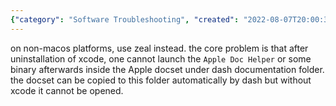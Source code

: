 ```yaml
---
{"category": "Software Troubleshooting", "created": "2022-08-07T20:00:37.563Z", "date": "2022-08-07 20:00:37", "description": "This article discusses the problem of not being able to run Apple Doc Helper or a binary after uninstalling Xcode, which impacts using dash documentation on non-MacOS platforms. It suggests Zeal as an alternative solution.", "modified": "2022-08-18T14:42:03.198Z", "tags": ["coding assist", "document provider", "reference", "search engine"], "title": "dash api docset reference search"}
---
```

on non-macos platforms, use zeal instead.
the core problem is that after uninstallation of xcode, one cannot launch the `Apple Doc Helper` or some binary afterwards inside the Apple docset under dash documentation folder. the docset can be copied to this folder automatically by dash but without xcode it cannot be opened.